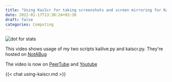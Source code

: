 ```yaml
---
title: "Using KaiScr for taking screenshots and screen mirroring for KaiOS/FFOS"
date: 2022-01-17T13:30:24+03:30
draft: false
categories: Computing
---
```


![dot for stats](https://farooqkz.de1.hashbang.sh/count/tag.svg)

This video shows usage of my two scripts kailive.py and kaiscr.py. They're hosted on [NotABug](https://notabug.org/farooqkz/kaiscr)

The video is now on [PeerTube](https://peertube.linuxrocks.online/w/1mzy1A3qgFxVpTKmWmot6H) and [Youtube](https://www.youtube.com/watch?v=59DsLyKeeUk)

{{< chat using-kaiscr.md >}}
